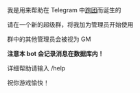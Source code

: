 我是用来帮助在 Telegram 中[跑团](https://zh.moegirl.org/zh-hans/TRPG)而诞生的

请在一个新的超级群，将我加为管理员开始使用

群中的其他管理员会被视为 GM

**注意本 bot 会记录消息在数据库内！**

详细帮助请输入 /help

祝你游戏愉快！